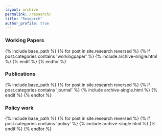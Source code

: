 ```yaml
---
layout: archive
permalink: /research/
title: "Research"
author_profile: true
---
```





### Working Papers

{% include base_path %}
{% for post in site.research reversed %}
  {% if post.categories contains 'workingpaper' %}
  {% include archive-single.html %}
    {% endif %}
{% endfor %}




### Publications

{% include base_path %}
{% for post in site.research reversed %}
  {% if post.categories contains 'journal' %}
  {% include archive-single.html %}
    {% endif %}
{% endfor %}




### Policy work


{% include base_path %}
{% for post in site.research reversed %}
  {% if post.categories contains 'policy' %}
  {% include archive-single.html %}
    {% endif %}
{% endfor %}



